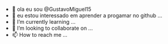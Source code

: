 - 👋 ola eu sou @GustavoMiguel15 
- 👀 eu estou interessado em aprender a progamar no github ...
- 🌱 I’m currently learning ...
- 💞️ I’m looking to collaborate on ...
- 📫 How to reach me ...

<!---
GustavoMiguel15/GustavoMiguel15 is a ✨ special ✨ repository because its `README.md` (this file) appears on your GitHub profile.
You can click the Preview link to take a look at your changes.
--->
